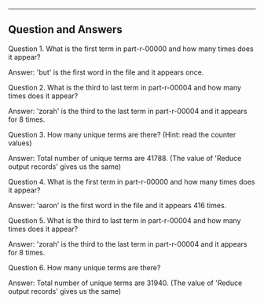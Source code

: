 ---------------------
Question and Answers
---------------------

Question 1. What is the first term in part-r-00000 and how many times does it appear?

Answer: 'but' is the first word in the file and it appears once.

Question 2. What is the third to last term in part-r-00004 and how many times does it appear?

Answer: 'zorah' is the third to the last term in part-r-00004 and it appears for 8 times.

Question 3. How many unique terms are there? (Hint: read the counter values)

Answer: Total number of unique terms are 41788. (The value of 'Reduce output records' gives us the same)

Question 4. What is the first term in part-r-00000 and how many times does it appear?

Answer: 'aaron' is the first word in the file and it appears 416 times.

Question 5. What is the third to last term in part-r-00004 and how many times does it appear?

Answer: 'zorah' is the third to the last term in part-r-00004 and it appears for 8 times.

Question 6. How many unique terms are there?

Answer: Total number of unique terms are 31940. (The value of 'Reduce output records' gives us the same)